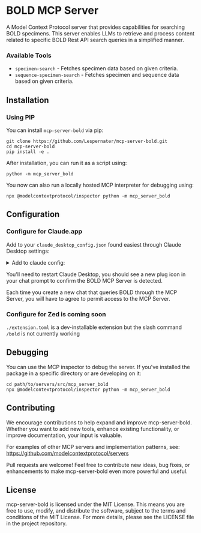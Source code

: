 
# BOLD MCP Server

A Model Context Protocol server that provides capabilities for searching BOLD specimens. This server enables LLMs to retrieve and process content related to specific BOLD Rest API search queries in a simplified manner.

### Available Tools

- `specimen-search` - Fetches specimen data based on given criteria.
- `sequence-specimen-search` - Fetches specimen and sequence data based on given criteria.

## Installation

### Using PIP

You can install `mcp-server-bold` via pip:

```
git clone https://github.com/Lespernater/mcp-server-bold.git
cd mcp-server-bold
pip install -e .
```

After installation, you can run it as a script using:

```
python -m mcp_server_bold
```

You now can also run a locally hosted MCP interpreter for debugging using:

```
npx @modelcontextprotocol/inspector python -m mcp_server_bold
```

## Configuration

### Configure for Claude.app

Add to your `claude_desktop_config.json` found easiest through Claude Desktop settings:

<details>
<summary>Add to claude config:</summary>

```json
"mcpServers": {
  "bold": {
    "command": "python",
    "args": ["-m", "mcp_server_bold"]
  }
}
```
</details>

You'll need to restart Claude Desktop, you should see a new plug icon in your chat prompt to confirm the BOLD MCP Server is detected.

Each time you create a new chat that queries BOLD through the MCP Server, you will have to agree to permit access to the MCP Server.

### Configure for Zed is coming soon

`./extension.toml` is a dev-installable extension but the slash command `/bold` is not currently working

## Debugging

You can use the MCP inspector to debug the server. If you've installed the package in a specific directory or are developing on it:

```
cd path/to/servers/src/mcp_server_bold
npx @modelcontextprotocol/inspector python -m mcp_server_bold
```

## Contributing

We encourage contributions to help expand and improve mcp-server-bold. Whether you want to add new tools, enhance existing functionality, or improve documentation, your input is valuable.

For examples of other MCP servers and implementation patterns, see:
https://github.com/modelcontextprotocol/servers

Pull requests are welcome! Feel free to contribute new ideas, bug fixes, or enhancements to make mcp-server-bold even more powerful and useful.

## License

mcp-server-bold is licensed under the MIT License. This means you are free to use, modify, and distribute the software, subject to the terms and conditions of the MIT License. For more details, please see the LICENSE file in the project repository.
